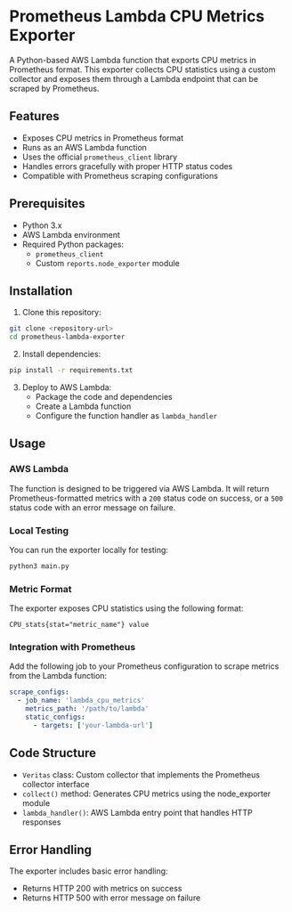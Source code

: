 # Prometheus Lambda CPU Metrics Exporter

A Python-based AWS Lambda function that exports CPU metrics in Prometheus format. This exporter collects CPU statistics using a custom collector and exposes them through a Lambda endpoint that can be scraped by Prometheus.

## Features

- Exposes CPU metrics in Prometheus format
- Runs as an AWS Lambda function
- Uses the official `prometheus_client` library
- Handles errors gracefully with proper HTTP status codes
- Compatible with Prometheus scraping configurations

## Prerequisites

- Python 3.x
- AWS Lambda environment
- Required Python packages:
  - `prometheus_client`
  - Custom `reports.node_exporter` module

## Installation

1. Clone this repository:
```bash
git clone <repository-url>
cd prometheus-lambda-exporter
```

2. Install dependencies:
```bash
pip install -r requirements.txt
```

3. Deploy to AWS Lambda:
   - Package the code and dependencies
   - Create a Lambda function
   - Configure the function handler as `lambda_handler`

## Usage

### AWS Lambda

The function is designed to be triggered via AWS Lambda. It will return Prometheus-formatted metrics with a `200` status code on success, or a `500` status code with an error message on failure.

### Local Testing

You can run the exporter locally for testing:

```python
python3 main.py
```

### Metric Format

The exporter exposes CPU statistics using the following format:
```
CPU_stats{stat="metric_name"} value
```

### Integration with Prometheus

Add the following job to your Prometheus configuration to scrape metrics from the Lambda function:

```yaml
scrape_configs:
  - job_name: 'lambda_cpu_metrics'
    metrics_path: '/path/to/lambda'
    static_configs:
      - targets: ['your-lambda-url']
```

## Code Structure

- `Veritas` class: Custom collector that implements the Prometheus collector interface
- `collect()` method: Generates CPU metrics using the node_exporter module
- `lambda_handler()`: AWS Lambda entry point that handles HTTP responses

## Error Handling

The exporter includes basic error handling:
- Returns HTTP 200 with metrics on success
- Returns HTTP 500 with error message on failure
